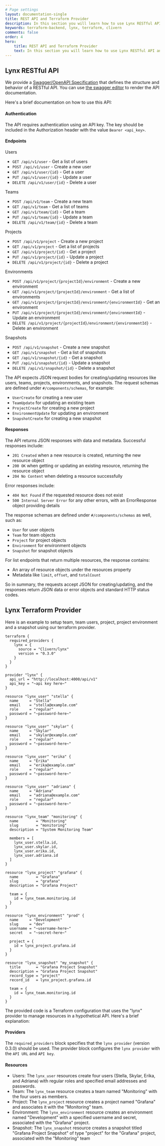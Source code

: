 ```yaml
---
# Page settings
layout: documentation-single
title: REST API and Terraform Provider
description: In this section you will learn how to use Lynx RESTful API and the terraform provider to automate the boring stuff.
keywords: terraform-backend, lynx, terraform, clivern
comments: false
order: 4
hero:
    title: REST API and Terraform Provider
    text: In this section you will learn how to use Lynx RESTful API and the terraform provider to automate the boring stuff.
---
```


## Lynx RESTful API

We provide a [Swagger/OpenAPI Specification](https://raw.githubusercontent.com/Clivern/Lynx/main/api.yml) that defines the structure and behavior of a RESTful API. You can use [the swagger editor](https://editor.swagger.io/) to render the API documentation.

Here's a brief documentation on how to use this API:

#### Authentication

The API requires authentication using an API key. The key should be included in the Authorization header with the value `Bearer <api_key>`.

#### Endpoints

Users

- `GET /api/v1/user` - Get a list of users
- `POST /api/v1/user` - Create a new user
- `GET /api/v1/user/{id}` - Get a user
- `PUT /api/v1/user/{id}` - Update a user
- `DELETE /api/v1/user/{id}` - Delete a user

Teams

- `POST /api/v1/team` - Create a new team
- `GET /api/v1/team` - Get a list of teams
- `GET /api/v1/team/{id}` - Get a team
- `PUT /api/v1/team/{id}` - Update a team
- `DELETE /api/v1/team/{id}` - Delete a team

Projects

- `POST /api/v1/project` - Create a new project
- `GET /api/v1/project` - Get a list of projects
- `GET /api/v1/project/{id}` - Get a project
- `PUT /api/v1/project/{id}` - Update a project
- `DELETE /api/v1/project/{id}` - Delete a project

Environments

- `POST /api/v1/project/{projectId}/environment` - Create a new environment
- `GET /api/v1/project/{projectId}/environment` - Get a list of environments
- `GET /api/v1/project/{projectId}/environment/{environmentId}` - Get an environment
- `PUT /api/v1/project/{projectId}/environment/{environmentId}` - Update an environment
- `DELETE /api/v1/project/{projectId}/environment/{environmentId}` - Delete an environment

Snapshots

- `POST /api/v1/snapshot` - Create a new snapshot
- `GET /api/v1/snapshot` - Get a list of snapshots
- `GET /api/v1/snapshot/{id}` - Get a snapshot
- `PUT /api/v1/snapshot/{id}` - Update a snapshot
- `DELETE /api/v1/snapshot/{id}` - Delete a snapshot


The API expects JSON request bodies for creating/updating resources like users, teams, projects, environments, and snapshots. The request schemas are defined under `#/components/schemas`, for example:

- `UserCreate` for creating a new user
- `TeamUpdate` for updating an existing team
- `ProjectCreate` for creating a new project
- `EnvironmentUpdate` for updating an environment
- `SnapshotCreate` for creating a new snapshot

#### Responses

The API returns JSON responses with data and metadata. Successful responses include:

- `201 Created` when a new resource is created, returning the new resource object
- `200 OK` when getting or updating an existing resource, returning the resource object
- `204 No Content` when deleting a resource successfully

Error responses include:

- `404 Not Found` if the requested resource does not exist
- `500 Internal Server Error` for any other errors, with an ErrorResponse object providing details

The response schemas are defined under `#/components/schemas` as well, such as:

- `User` for user objects
- `Team` for team objects
- `Project` for project objects
- `Environment` for environment objects
- `Snapshot` for snapshot objects

For list endpoints that return multiple resources, the response contains:

- An array of resource objects under the resources property
- Metadata like `limit`, `offset`, and `totalCount`

So in summary, the requests accept JSON for creating/updating, and the responses return JSON data or error objects and standard HTTP status codes.


## Lynx Terraform Provider

Here is an example to setup team, team users, project, project environment and a snapshot using our terraform provider.

```
terraform {
  required_providers {
    lynx = {
      source = "Clivern/lynx"
      version = "0.3.0"
    }
  }
}

provider "lynx" {
  api_url = "http://localhost:4000/api/v1"
  api_key = "~api key here~"
}

resource "lynx_user" "stella" {
  name     = "Stella"
  email    = "stella@example.com"
  role     = "regular"
  password = "~password-here~"
}

resource "lynx_user" "skylar" {
  name     = "Skylar"
  email    = "skylar@example.com"
  role     = "regular"
  password = "~password-here~"
}

resource "lynx_user" "erika" {
  name     = "Erika"
  email    = "erika@example.com"
  role     = "regular"
  password = "~password-here~"
}

resource "lynx_user" "adriana" {
  name     = "Adriana"
  email    = "adriana@example.com"
  role     = "regular"
  password = "~password-here~"
}

resource "lynx_team" "monitoring" {
  name        = "Monitoring"
  slug        = "monitoring"
  description = "System Monitoring Team"

  members = [
    lynx_user.stella.id,
    lynx_user.skylar.id,
    lynx_user.erika.id,
    lynx_user.adriana.id
  ]
}

resource "lynx_project" "grafana" {
  name        = "Grafana"
  slug        = "grafana"
  description = "Grafana Project"

  team = {
    id = lynx_team.monitoring.id
  }
}

resource "lynx_environment" "prod" {
  name     = "Development"
  slug     = "dev"
  username = "~username-here~"
  secret   = "~secret-here~"

  project = {
    id = lynx_project.grafana.id
  }
}

resource "lynx_snapshot" "my_snapshot" {
  title       = "Grafana Project Snapshot"
  description = "Grafana Project Snapshot"
  record_type = "project"
  record_id   = lynx_project.grafana.id

  team = {
    id = lynx_team.monitoring.id
  }
}
```

The provided code is a Terraform configuration that uses the "lynx" provider to manage resources in a hypothetical API. Here's a brief explanation:


#### Providers

The `required_providers` block specifies that the `lynx provider` (version 0.3.0) should be used. The provider block configures the `lynx provider` with the `API URL` and `API key`.


#### Resources

- Users: The `lynx_user` resources create four users (Stella, Skylar, Erika, and Adriana) with regular roles and specified email addresses and passwords.
- Team: The `lynx_team` resource creates a team named "Monitoring" with the four users as members.
- Project: The `lynx_project` resource creates a project named "Grafana" and associates it with the "Monitoring" team.
- Environment: The `lynx_environment` resource creates an environment named "Development" with a specified username and secret, associated with the "Grafana" project.
- Snapshot: The `lynx_snapshot` resource creates a snapshot titled "Grafana Project Snapshot" of type "project" for the "Grafana" project, associated with the "Monitoring" team
